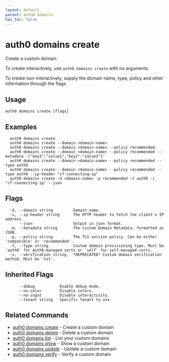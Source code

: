 ```yaml
---
layout: default
parent: auth0 domains
has_toc: false
---
```

# auth0 domains create

Create a custom domain.

To create interactively, use `auth0 domains create` with no arguments.

To create non-interactively, supply the domain name, type, policy and other information through the flags.

## Usage
```
auth0 domains create [flags]
```

## Examples

```
  auth0 domains create
  auth0 domains create --domain <domain-name>
  auth0 domains create --domain <domain-name> --policy recommended
  auth0 domains create --domain <domain-name> --policy recommended --metadata '{"key1":"value1","key2":"value2"}' 
  auth0 domains create --domain <domain-name> --policy recommended --type auth0
  auth0 domains create --domain <domain-name> --policy recommended --type auth0 --ip-header "cf-connecting-ip"
  auth0 domains create -d <domain-name> -p recommended -t auth0 -i "cf-connecting-ip" --json
```


## Flags

```
  -d, --domain string         Domain name.
  -i, --ip-header string      The HTTP header to fetch the client's IP address.
      --json                  Output in json format.
  -m, --metadata string       The Custom Domain Metadata, formatted as JSON.
  -p, --policy string         The TLS version policy. Can be either 'compatible' or 'recommended'.
  -t, --type string           Custom domain provisioning type. Must be 'auth0' for Auth0-managed certs or 'self' for self-managed certs.
  -v, --verification string   *DEPRECATED* Custom domain verification method. Must be 'txt'.
```


## Inherited Flags

```
      --debug           Enable debug mode.
      --no-color        Disable colors.
      --no-input        Disable interactivity.
      --tenant string   Specific tenant to use.
```


## Related Commands

- [auth0 domains create](auth0_domains_create.md) - Create a custom domain
- [auth0 domains delete](auth0_domains_delete.md) - Delete a custom domain
- [auth0 domains list](auth0_domains_list.md) - List your custom domains
- [auth0 domains show](auth0_domains_show.md) - Show a custom domain
- [auth0 domains update](auth0_domains_update.md) - Update a custom domain
- [auth0 domains verify](auth0_domains_verify.md) - Verify a custom domain


